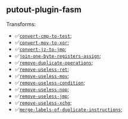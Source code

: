 ## putout-plugin-fasm

Transforms:

- ✅[`convert-cmp-to-test`](https://putout.cloudcmd.io/#/gist/abcb985d118b501a8c4e3bdbc0cb2c24/530029e4df82bbab0590679d9d21212ed51b485d);
- ✅[`convert-mov-to-xor`](https://putout.cloudcmd.io/#/gist/4c51bf6ba61b95c0eed96c271be058be/b9a1fc091fcfa0e71ebfe01bef609616092cf3fe);
- ✅[`convert-jz-to-jmp`](https://putout.cloudcmd.io/#/gist/c4d7131fdfd26cdf6aabc6d8025166ec/b8baa6e498f8dce88c79b852ca7e4489f82ac003);
- ✅[`join-one-byte-registers-assign`](https://putout.cloudcmd.io/#/gist/1dd7d4b79bb278edf45110f1366c914b/fa4e281f050ac1c24efd2732f860000efa47f63a);
- ✅[`remove-duplicate-operations`](https://putout.cloudcmd.io/#/gist/63631cc244747a33dfa8dc35683052a1/e815bb2efbf9442f11118fb55c9b87ce4f892891);
- ✅[`remove-useless-ret`](https://putout.cloudcmd.io/#/gist/454918cb89efe8618807e82b0d29dd9b/297e4d8e42fca69b21b0ca446324359ba3136697);
- ✅[`remove-useless-mov`](http://putout.cloudcmd.io/#/gist/5bb619a820137a843bb23fe0bcb4c7a0/a81316a1e973cd8cc47764e16dadfbdb63acd68a);
- ✅[`remove-useless-condition`](https://putout.cloudcmd.io/#/gist/0aa4bd34bbcd79c44a0c6e601ab70144/ab04a3b4ab0572703392224c0a3f4af058260569);
- ✅[`remove-useless-nop`](http://putout.cloudcmd.io/#/gist/c8e30a751bf179c3de9cd88ffc71d625/f9244a1032046ef98fdeb2f79d2419c2c9a1adcb);
- ✅[`remove-useless-jmp`](https://putout.cloudcmd.io/#/gist/bdc2f1fdc6f8ffedbb94582cc5daae4b/b08c0cb3da1a2e12ed9b5b33585a487f48325d0a);
- ✅[`remove-useless-xchg`](https://putout.cloudcmd.io/#/gist/4d5e395fabdfd4c7eab9719e5885467b/2894a08f2a96995893d1f74801a2972d45268c86);
- ✅[`merge-labels-of-duplicate-instructions`](https://putout.cloudcmd.io/#/gist/c84c8f82f4b2fa014507882c6c24e59d/c960d71c72159356d050727ef3fefa5ab0fa0474);
